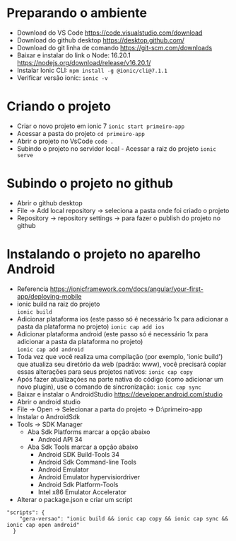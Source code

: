 # Preparando o ambiente
- Download do VS Code 
  https://code.visualstudio.com/download
- Download do github desktop
  https://desktop.github.com/
- Download do git linha de comando 
  https://git-scm.com/downloads
- Baixar e instalar do link o Node: 16.20.1
  https://nodejs.org/download/release/v16.20.1/
- Instalar Ionic CLI: `npm install -g @ionic/cli@7.1.1`
- Verificar versão ionic: `ionic -v`

# Criando o projeto
- Criar o novo projeto em ionic 7
  `ionic start primeiro-app`
- Acessar a pasta do projeto 
  `cd primeiro-app`
- Abrir o projeto no VsCode
  `code .`
- Subindo o projeto no servidor local - Acessar a raiz do projeto
  `ionic serve`

# Subindo o projeto no github
- Abrir o github desktop
- File -> Add local repository -> seleciona a pasta onde foi criado o projeto
- Repository -> repository settings -> para fazer o publish do projeto no github

# Instalando o projeto no aparelho Android
- Referencia
https://ionicframework.com/docs/angular/your-first-app/deploying-mobile
- ionic build na raiz do projeto  
  `ionic build`
- Adicionar plataforma ios (este passo só é necessário 1x para adicionar a pasta da plataforma no projeto) 
  `ionic cap add ios`
- Adicionar plataforma android (este passo só é necessário 1x para adicionar a pasta da plataforma no projeto)   
  `ionic cap add android`
- Toda vez que você realiza uma compilação (por exemplo, 'ionic build') que atualiza seu diretório da web (padrão: www), você precisará copiar essas alterações para seus projetos nativos:
  `ionic cap copy`
- Após fazer atualizações na parte nativa do código (como adicionar um novo plugin), use o comando de sincronização:
  `ionic cap sync`
- Baixar e instalar o AndroidStudio
  https://developer.android.com/studio
- Abrir o android studio 
- File -> Open -> Selecionar a parta do projeto -> D:\primeiro-app
- Instalar o AndroidSdk
- Tools -> SDK Manager  
  - Aba Sdk Platforms marcar a opção abaixo
    - Android API 34
  - Aba Sdk Tools marcar a opção abaixo
    - Android SDK Build-Tools 34
    - Android Sdk Command-line Tools
    - Android Emulator
    - Android Emulator hypervisiordriver
    - Android Sdk Platform-Tools
    - Intel x86 Emulator Accelerator
- Alterar o package.json e criar um script
``` lang-js
"scripts": {
    "gera-versao": "ionic build && ionic cap copy && ionic cap sync && ionic cap open android"
  }
```